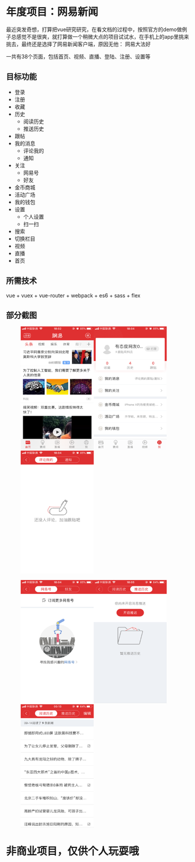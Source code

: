 # 年度项目：网易新闻

最近突发奇想，打算把vue研究研究，在看文档的过程中，按照官方的demo做例子总感觉不是很爽，就打算做一个稍微大点的项目试试水，在手机上的app里挑来挑去，最终还是选择了网易新闻客户端，原因无他： 网易大法好

一共有38个页面，包括首页、视频、直播、登陆、注册、设置等

## 目标功能

* 登录
* 注册
* 收藏
* 历史
    * 阅读历史
    * 推送历史
* 跟帖
* 我的消息
    * 评论我的
    * 通知
* 关注
    * 网易号
    * 好友
* 金币商城
* 活动广场
* 我的钱包
* 设置
    * 个人设置
    * 扫一扫
* 搜索
* 切换栏目
* 视频
* 直播
* 首页

## 所需技术

vue + vuex + vue-router + webpack + es6 + sass + flex

## 部分截图
<figure class="third">
<img src="https://raw.githubusercontent.com/jiaoshibo/images/master/screenshots/01.PNG" width="200px" height="336px"/><img src="https://raw.githubusercontent.com/jiaoshibo/images/master/screenshots/02.PNG" width="200px" height="336px"/><img src="https://raw.githubusercontent.com/jiaoshibo/images/master/screenshots/03.jpg" width="200px" height="336px"/>
</figure>

<figure class="third">
<img src="https://raw.githubusercontent.com/jiaoshibo/images/master/screenshots/04.PNG" width="200px" height="336px"/><img src="https://raw.githubusercontent.com/jiaoshibo/images/master/screenshots/05.PNG" width="200px" height="336px"/><img src="https://raw.githubusercontent.com/jiaoshibo/images/master/screenshots/06.PNG" width="200px" height="336px"/>
</figure>

# 非商业项目，仅供个人玩耍哦
